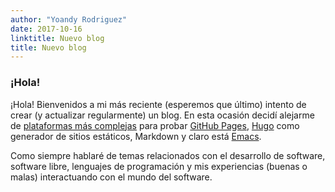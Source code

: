 ```yaml
---
author: "Yoandy Rodriguez"
date: 2017-10-16
linktitle: Nuevo blog
title: Nuevo blog
---
```



### **¡Hola!**

¡Hola! Bienvenidos a mi más reciente (esperemos que último) intento de crear (y
actualizar regularmente) un blog. En esta ocasión decidí alejarme
de [plataformas más complejas](http://wordpress.com) para
probar
[GitHub Pages](https://pages.github.io), [Hugo](https://github.com/gohugoio)
como generador de sitios estáticos, Markdown y claro
está [Emacs](https://www.gnu.org/software/emacs/).

Como siempre hablaré de temas relacionados con el desarrollo de software,
software libre, lenguajes de programación y mis experiencias (buenas o malas)
interactuando con el mundo del software.
